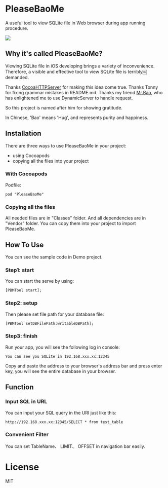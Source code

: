 # PleaseBaoMe

A useful tool to view SQLite file in Web browser during app running procedure.

![](http://ww1.sinaimg.cn/large/61d238c7gw1etx1ugxqphj20sd0fdtd4.jpg)

## Why it's called PleaseBaoMe?

Viewing SQLite file in iOS developing brings a variety of inconvenience. Therefore, a visible and effective tool to view SQLite file is terribly￼demanded.

Thanks [CocoaHTTPServer](https://github.com/robbiehanson/CocoaHTTPServer) for making this idea come true. Thanks Tonny for fixing grammar mistakes in README.md. Thanks my friend [Mr.Bao](https://github.com/baoyongzhang), who has enlightened me to use DynamicServer to handle request.

So this project is named after him for showing gratitude.

In Chinese, 'Bao' means 'Hug', and represents purity and happiness.

## Installation

There are three ways to use PleaseBaoMe in your project:

- using Cocoapods
- copying all the files into your project

### With Cocoapods

Podfile:

    pod "PleaseBaoMe"


### Copying all the files

All needed files are in  "Classes" folder. And all dependencies are in "Vendor" folder. You can copy them into your project to import PleaseBaoMe.

## How To Use

You can see the sample code in Demo project.

### Step1: start

You can start the serve by using:

    [PBMTool start];

### Step2: setup

Then please set file path for your database file:

    [PBMTool setDBFilePath:writableDBPath];

### Step3: finish

Run your app, you will see the following log in console:

    You can see you SQLite in 192.168.xxx.xx:12345

Copy and paste the address to your browser's address bar and press enter key, you will see the entire database in your browser.


## Function

### Input SQL in URL

You can input your SQL query in the URI just like this:

    http://192.168.xxx.xx:12345/SELECT * from test_table

### Convenient Filter

You can set TableName、 LIMIT、 OFFSET in navigation bar easily.


# License
MIT